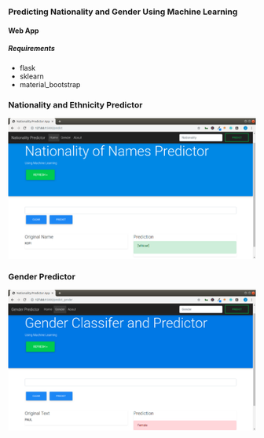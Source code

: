 ### Predicting Nationality and Gender Using Machine Learning

#### Web App

##### Requirements
+ flask
+ sklearn
+ material_bootstrap



### Nationality and Ethnicity Predictor
![](images/image2.png)


### Gender Predictor
![](images/image1.png)



